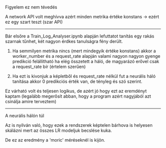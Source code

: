 Figyelem ez nem tévedés

A network API volt meghívva azért minden metrika értéke konstans -> ezért ez egy szart teszt (szar API)

---

Bár elsőre a Train_Log_Analyser.ipynb alapján lefuttatot tanítás egy rakás szarnak tűnhet, két nagyon érdkes tanulságra fény derült.

1. Ha semmilyen metrika nincs (mert mindegyik értéke konstans) akkor a worker_number és a request_rate alapján valami nagyon nagyon gyenge predikció felállítható ha elég összetett a háló, de magyarázó erővel csak a request_rate bír (értelem szerűen)

2. Ha ezt is kivonjuk a képletből és request_rate nélkül fut a neurális háló tanítása akkor 0 predikciós érték van, de tényleg és szó szerint.

Ez várható volt és teljesen logikus, de azért jó hogy ezt az eremdényt kaptam (legalább megerősít abban, hogy a program azért nagyjából azt csinálja amire terveztem)

---

A neurális hálón túl

Az is nyilván való, hogy ezek a rendszerek képtelen bárhova is helyesen skálázni mert az összes LR modeljuk becslése kuka.

De ez az eredmény a 'moric' méréseknél is kijön.
